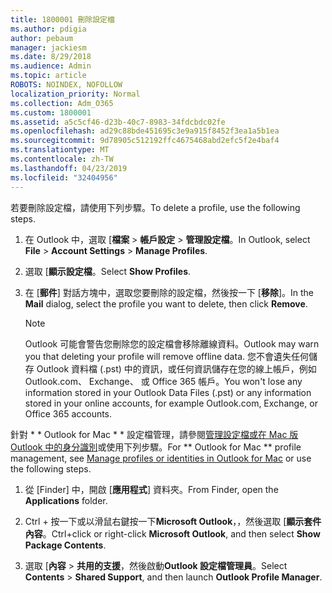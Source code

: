 ```yaml
---
title: 1800001 刪除設定檔
ms.author: pdigia
author: pebaum
manager: jackiesm
ms.date: 8/29/2018
ms.audience: Admin
ms.topic: article
ROBOTS: NOINDEX, NOFOLLOW
localization_priority: Normal
ms.collection: Adm_O365
ms.custom: 1800001
ms.assetid: a5c5cf46-d23b-40c7-8983-34fdcbdc02fe
ms.openlocfilehash: ad29c88bde451695c3e9a915f8452f3ea1a5b1ea
ms.sourcegitcommit: 9d78905c512192ffc4675468abd2efc5f2e4baf4
ms.translationtype: MT
ms.contentlocale: zh-TW
ms.lasthandoff: 04/23/2019
ms.locfileid: "32404956"
---
```

<span data-ttu-id="1f832-102">若要刪除設定檔，請使用下列步驟。</span><span class="sxs-lookup"><span data-stu-id="1f832-102">To delete a profile, use the following steps.</span></span>
  
1. <span data-ttu-id="1f832-103">在 Outlook 中，選取 [**檔案** \> **帳戶設定** \> **管理設定檔**。</span><span class="sxs-lookup"><span data-stu-id="1f832-103">In Outlook, select **File** \> **Account Settings** \> **Manage Profiles**.</span></span>
    
2. <span data-ttu-id="1f832-104">選取 [**顯示設定檔**。</span><span class="sxs-lookup"><span data-stu-id="1f832-104">Select **Show Profiles**.</span></span>
    
3. <span data-ttu-id="1f832-105">在 [**郵件**] 對話方塊中，選取您要刪除的設定檔，然後按一下 [**移除**]。</span><span class="sxs-lookup"><span data-stu-id="1f832-105">In the **Mail** dialog, select the profile you want to delete, then click **Remove**.</span></span>
    
    > [!NOTE]
    > <span data-ttu-id="1f832-106">Outlook 可能會警告您刪除您的設定檔會移除離線資料。</span><span class="sxs-lookup"><span data-stu-id="1f832-106">Outlook may warn you that deleting your profile will remove offline data.</span></span> <span data-ttu-id="1f832-107">您不會遺失任何儲存 Outlook 資料檔 (.pst) 中的資訊，或任何資訊儲存在您的線上帳戶，例如 Outlook.com、 Exchange、 或 Office 365 帳戶。</span><span class="sxs-lookup"><span data-stu-id="1f832-107">You won't lose any information stored in your Outlook Data Files (.pst) or any information stored in your online accounts, for example Outlook.com, Exchange, or Office 365 accounts.</span></span> 
  
<span data-ttu-id="1f832-108">針對 \* \* Outlook for Mac \* \* 設定檔管理，請參閱[管理設定檔或在 Mac 版 Outlook 中的身分識別](https://support.office.com/article/fed2a955-74df-4a24-bef6-78a426958c4c.aspx)或使用下列步驟。</span><span class="sxs-lookup"><span data-stu-id="1f832-108">For \*\* Outlook for Mac \*\* profile management, see [Manage profiles or identities in Outlook for Mac](https://support.office.com/article/fed2a955-74df-4a24-bef6-78a426958c4c.aspx) or use the following steps.</span></span> 
  
1. <span data-ttu-id="1f832-109">從 [Finder] 中，開啟 [**應用程式**] 資料夾。</span><span class="sxs-lookup"><span data-stu-id="1f832-109">From Finder, open the **Applications** folder.</span></span> 
    
2. <span data-ttu-id="1f832-110">Ctrl + 按一下或以滑鼠右鍵按一下**Microsoft Outlook**，，然後選取 [**顯示套件內容**。</span><span class="sxs-lookup"><span data-stu-id="1f832-110">Ctrl+click or right-click **Microsoft Outlook**, and then select **Show Package Contents**.</span></span>
    
3. <span data-ttu-id="1f832-111">選取 [**內容** \> **共用的支援**，然後啟動**Outlook 設定檔管理員**。</span><span class="sxs-lookup"><span data-stu-id="1f832-111">Select **Contents** \> **Shared Support**, and then launch **Outlook Profile Manager**.</span></span>
    

